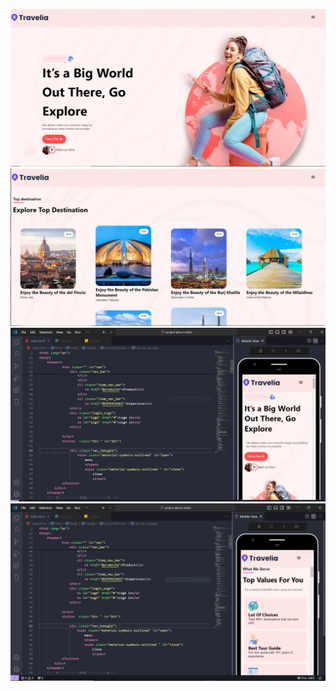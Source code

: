 ![Logo](https://github.com/Ou319/Traveles-web-site/blob/main/Capture.PNG)
![Logo](https://github.com/Ou319/Traveles-web-site/blob/main/Capture2.PNG)
![Logo](https://github.com/Ou319/Traveles-web-site/blob/main/Capture5.PNG)
![Logo](https://github.com/Ou319/Traveles-web-site/blob/main/Capture6.PNG)
